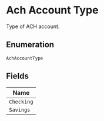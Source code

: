
# Ach Account Type

Type of ACH account.

## Enumeration

`AchAccountType`

## Fields

| Name |
|  --- |
| `Checking` |
| `Savings` |

